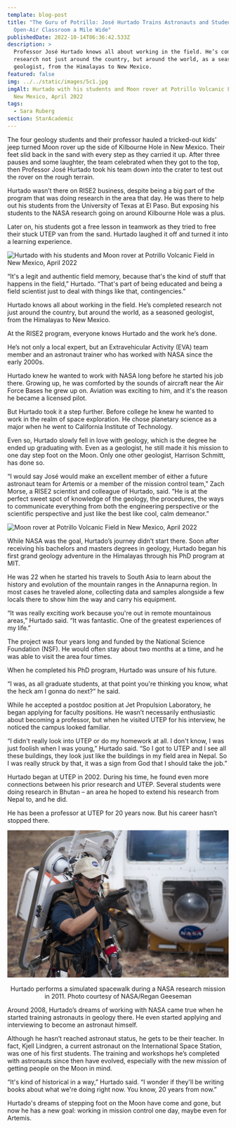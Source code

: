 ```yaml
---
template: blog-post
title: "The Guru of Potrillo: José Hurtado Trains Astronauts and Students in an
  Open-Air Classroom a Mile Wide"
publishedDate: 2022-10-14T06:36:42.533Z
description: >
  Professor José Hurtado knows all about working in the field. He’s completed
  research not just around the country, but around the world, as a seasoned
  geologist, from the Himalayas to New Mexico.
featured: false
img: ../../static/images/5c1.jpg
imgAlt: Hurtado with his students and Moon rover at Potrillo Volcanic Field in
  New Mexico, April 2022
tags:
  - Sara Ruberg
section: StarAcademic
---
```


The four geology students and their professor hauled a tricked-out kids’ jeep turned Moon rover up the side of Kilbourne Hole in New Mexico. Their feet slid back in the sand with every step as they carried it up. After three pauses and some laughter, the team celebrated when they got to the top, then Professor José Hurtado took his team down into the crater to test out the rover on the rough terrain.

Hurtado wasn’t there on RISE2 business, despite being a big part of the program that was doing research in the area that day. He was there to help out his students from the University of Texas at El Paso. But exposing his students to the NASA research going on around Kilbourne Hole was a plus.

Later on, his students got a free lesson in teamwork as they tried to free their stuck UTEP van from the sand. Hurtado laughed it off and turned it into a learning experience.

![Hurtado with his students and Moon rover at Potrillo Volcanic Field in New Mexico, April 2022](../../static/images/5c2.jpg)

“It's a legit and authentic field memory, because that's the kind of stuff that happens in the field,” Hurtado. “That's part of being educated and being a field scientist just to deal with things like that, contingencies.”

Hurtado knows all about working in the field. He’s completed research not just around the country, but around the world, as a seasoned geologist, from the Himalayas to New Mexico.

At the RISE2 program, everyone knows Hurtado and the work he’s done. 

He’s not only a local expert, but an Extravehicular Activity (EVA) team member and an astronaut trainer who has worked with NASA since the early 2000s. 

Hurtado knew he wanted to work with NASA long before he started his job there. Growing up, he was comforted by the sounds of aircraft near the Air Force Bases he grew up on. Aviation was exciting to him, and it's the reason he became a licensed pilot.

But Hurtado took it a step further. Before college he knew he wanted to work in the realm of space exploration. He chose planetary science as a major when he went to California Institute of Technology.

Even so, Hurtado slowly fell in love with geology, which is the degree he ended up graduating with. Even as a geologist, he still made it his mission to one day step foot on the Moon. Only one other geologist, Harrison Schmitt, has done so.

“I would say José would make an excellent member of either a future astronaut team for Artemis or a member of the mission control team,” Zach Morse, a RISE2 scientist and colleague of Hurtado, said. “He is at the perfect sweet spot of knowledge of the geology, the procedures, the ways to communicate everything from both the engineering perspective or the scientific perspective and just like the best like cool, calm demeanor.”

![Moon rover at Potrillo Volcanic Field in New Mexico, April 2022](../../static/images/5c3.jpg)

While NASA was the goal, Hurtado’s journey didn’t start there. Soon after receiving his bachelors and masters degrees in geology, Hurtado began his first grand geology adventure in the Himalayas through his PhD program at MIT.

He was 22 when he started his travels to South Asia to learn about the history and evolution of the mountain ranges in the Annapurna region. In most cases he traveled alone, collecting data and samples alongside a few locals there to show him the way and carry his equipment.

“It was really exciting work because you're out in remote mountainous areas,” Hurtado said. “It was fantastic. One of the greatest experiences of my life.”

The project was four years long and funded by the National Science Foundation (NSF). He would often stay about two months at a time, and he was able to visit the area four times.

When he completed his PhD program, Hurtado was unsure of his future.

“I was, as all graduate students, at that point you're thinking you know, what the heck am I gonna do next?” he said.

While he accepted a postdoc position at Jet Propulsion Laboratory, he began applying for faculty positions. He wasn’t necessarily enthusiastic about becoming a professor, but when he visited UTEP for his interview, he noticed the campus looked familiar. 

“I didn't really look into UTEP or do my homework at all. I don't know, I was just foolish when I was young,” Hurtado said. “So I got to UTEP and I see all these buildings, they look just like the buildings in my field area in Nepal. So I was really struck by that, it was a sign from God that I should take the job.”

Hurtado began at UTEP in 2002. During his time, he found even more connections between his prior research and UTEP. Several students were doing research in Bhutan – an area he hoped to extend his research from Nepal to, and he did. 

He has been a professor at UTEP for 20 years now. But his career hasn’t stopped there.

![](../../static/images/5c4.jpg)

<figcaption class="rr-caption" align="center">Hurtado performs a simulated spacewalk during a NASA research mission in 2011. Photo courtesy of NASA/Regan Geeseman</figcaption>

Around 2008, Hurtado’s dreams of working with NASA came true when he started training astronauts in geology there. He even started applying and interviewing to become an astronaut himself.

Although he hasn’t reached astronaut status, he gets to be their teacher. In fact, Kjell Lindgren, a current astronaut on the International Space Station, was one of his first students. The training and workshops he’s completed with astronauts since then have evolved, especially with the new mission of getting people on the Moon in mind.

“It's kind of historical in a way,” Hurtado said. “I wonder if they'll be writing books about what we're doing right now. You know, 20 years from now.”

Hurtado's dreams of stepping foot on the Moon have come and gone, but now he has a new goal: working in mission control one day, maybe even for Artemis.